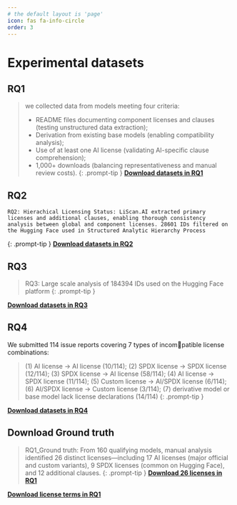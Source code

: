 ```yaml
---
# the default layout is 'page'
icon: fas fa-info-circle
order: 3
---
```

# Experimental datasets

## RQ1
> we collected data from models meeting four criteria: 
> * README files documenting component licenses and clauses (testing unstructured data extraction); 
> * Derivation from existing base models (enabling compatibility analysis);
> * Use of at least one AI license (validating AI-specific clause comprehension);
> * 1,000+ downloads (balancing representativeness and manual review costs).
{: .prompt-tip }
[**Download datasets in RQ1**](https://github.com/LiScanAI/LiScanAI.github.io/blob/main/datasets/RQ1.csv)
## RQ2
```
RQ2: Hierachical Licensing Status: LiScan.AI extracted primary licenses and additional clauses, enabling thorough consistency analysis between global and component licenses. 28601 IDs filtered on the Hugging Face used in Structured Analytic Hierarchy Process
```
{: .prompt-tip }
[**Download datasets in RQ2**](https://github.com/LiScanAI/LiScanAI.github.io/blob/main/datasets/RQ2.zip)
## RQ3
> RQ3: Large scale analysis of 184394 IDs used on the Hugging Face platform
{: .prompt-tip }

[**Download datasets in RQ3**](https://github.com/LiScanAI/LiScanAI.github.io/blob/main/datasets/RQ3.csv)
## RQ4
We submitted 114 issue reports covering 7 types of incompatible license combinations: 
>(1) AI license → AI license (10/114);
>(2) SPDX license → SPDX license (12/114);
>(3) SPDX license → AI license (58/114);
>(4) AI license → SPDX license (11/114);
>(5) Custom license → AI/SPDX license (6/114);
>(6) AI/SPDX license → Custom license (3/114);
>(7) derivative model or base model lack license declarations (14/114)
{: .prompt-tip }

[**Download datasets in RQ4**](https://github.com/LiScanAI/LiScanAI.github.io/blob/main/datasets/RQ4.xlsx)
## Download Ground truth

> RQ1_Ground truth: 
From 160 qualifying models, manual analysis identified 26 distinct licenses—including 17 AI licenses (major official and custom variants), 9 SPDX licenses (common on Hugging Face), and 12 additional clauses.
{: .prompt-tip }
[**Download 26 licenses in RQ1**](https://github.com/LiScanAI/LiScanAI.github.io/blob/main/datasets/ground%20truth%E8%AE%B8%E5%8F%AF%E8%AF%81%E6%96%87%E6%A1%A3.zip)

[**Download license terms in RQ1**](https://github.com/LiScanAI/LiScanAI.github.io/blob/main/datasets/ground_truth_rq1.xlsx)

